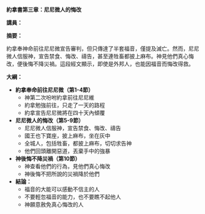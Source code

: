 **約拿書第三章：尼尼微人的悔改**

**講員：**

**摘要：**

約拿奉神命前往尼尼微宣告審判，但只傳達了半套福音，僅提及滅亡。然而，尼尼微人信服神，宣告禁食、悔改、禱告，甚至連牲畜都披上麻布。神見他們真心悔改，便後悔不降災禍。這段經文顯示，即使是外邦人，也能因福音而悔改得救。

**大綱：**

* **約拿奉命前往尼尼微（第1-4節）**
    * 神第二次吩咐約拿前往尼尼維
    * 約拿勉強前往，只走了一天的路程
    * 約拿宣告尼尼微將在四十天內傾覆
* **尼尼微人的悔改（第5-9節）**
    * 尼尼微人信服神，宣告禁食、悔改、禱告
    * 國王也下寶座，披上麻布，坐在灰中
    * 全城人，包括牲畜，都披上麻布，切切求告神
    * 他們回頭離開惡道，丟棄手中的強暴
* **神後悔不降災禍（第10節）**
    * 神查看他們的行為，見他們真心悔改
    * 神後悔不把所說的災禍降於他們
* **結論：**
    * 福音的大能可以感動不信主的人
    * 不要輕忽福音的能力，也不要瞧不起他人
    * 神願意赦免真心悔改的人